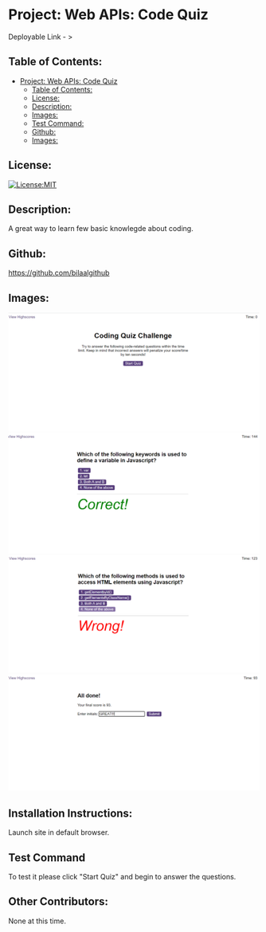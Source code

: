 # Project: Web APIs: Code Quiz
  Deployable Link - > 
## Table of Contents: 
- [Project: Web APIs: Code Quiz](#project-web-apis-code-quiz)
  - [Table of Contents:](#table-of-contents)
  - [License:](#license)
  - [Description:](#description)
  - [Images:](#images)
  - [Test Command:](#test-command)
  - [Github:](#github)
  - [Images:](#images)

## License:
[![License:MIT](https://img.shields.io/badge/License-MIT-yellow.svg)](https://opensource.org/licenses/MIT)

## Description:
A great way to learn few basic knowlegde about coding.

## Github:
https://github.com/bilaalgithub

## Images:

![Project Screenshot](images\A.png)
![Project Screenshot](images\B.png)
![Project Screenshot](images\C.png)
![Project Screenshot](images\D.png)


## Installation Instructions: 
Launch site in default browser.

## Test Command
To test it please click "Start Quiz" and begin to answer the questions.

## Other Contributors:
None at this time.

